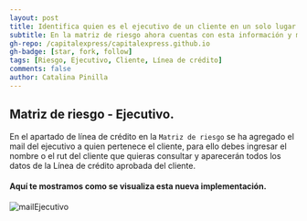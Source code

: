 ```yaml
---
layout: post
title: Identifica quien es el ejecutivo de un cliente en un solo lugar.
subtitle: En la matriz de riesgo ahora cuentas con esta información y más.
gh-repo: /capitalexpress/capitalexpress.github.io
gh-badge: [star, fork, follow]
tags: [Riesgo, Ejecutivo, Cliente, Línea de crédito]
comments: false
author: Catalina Pinilla
---
```


## Matriz de riesgo - Ejecutivo.

En el apartado de línea de crédito en la `Matriz de riesgo` se ha agregado el mail del ejecutivo a quien pertenece el cliente, para ello debes ingresar el nombre o el rut del cliente que quieras consultar y aparecerán todos los datos de la Línea de crédito aprobada del cliente.

#### Aquí te mostramos como se visualiza esta nueva implementación.

![mailEjecutivo](https://cdn.capitalexpress.cl/img/2025-08-25-mail-ejecutivo.jpg)
